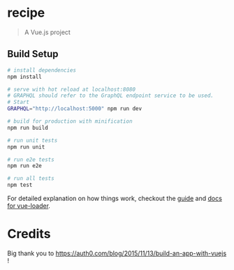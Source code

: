# recipe

> A Vue.js project

## Build Setup

``` bash
# install dependencies
npm install

# serve with hot reload at localhost:8080
# GRAPHQL should refer to the GraphQL endpoint service to be used.
# Start
GRAPHQL="http://localhost:5000" npm run dev

# build for production with minification
npm run build

# run unit tests
npm run unit

# run e2e tests
npm run e2e

# run all tests
npm test
```

For detailed explanation on how things work, checkout the [guide](https://github.com/vuejs-templates/webpack#vue-webpack-boilerplate) and [docs for vue-loader](http://vuejs.github.io/vue-loader).

# Credits

Big thank you to https://auth0.com/blog/2015/11/13/build-an-app-with-vuejs !
